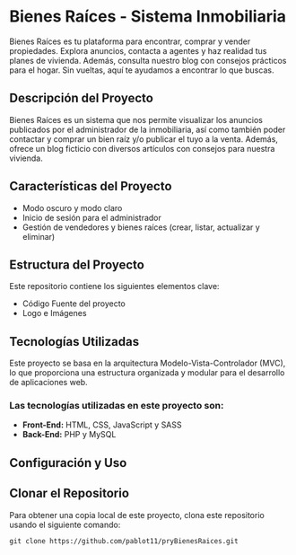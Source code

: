 # Bienes Raíces - Sistema Inmobiliaria
Bienes Raíces es tu plataforma para encontrar, comprar y vender propiedades. Explora anuncios, contacta a agentes y haz realidad tus planes de vivienda. Además, consulta nuestro blog con consejos prácticos para el hogar. Sin vueltas, aquí te ayudamos a encontrar lo que buscas.

## Descripción del Proyecto
Bienes Raíces es un sistema que nos permite visualizar los anuncios publicados por el administrador de la inmobiliaria, así como también poder contactar y comprar un bien raíz y/o publicar el tuyo a la venta. Además, ofrece un blog ficticio con diversos artículos con consejos para nuestra vivienda.

## Características del Proyecto
- Modo oscuro y modo claro
- Inicio de sesión para el administrador
- Gestión de vendedores y bienes raíces (crear, listar, actualizar y eliminar)

## Estructura del Proyecto
Este repositorio contiene los siguientes elementos clave:
- Código Fuente del proyecto
- Logo e Imágenes

## Tecnologías Utilizadas
Este proyecto se basa en la arquitectura Modelo-Vista-Controlador (MVC), lo que proporciona una estructura organizada y modular para el desarrollo de aplicaciones web.
### **Las tecnologías utilizadas en este proyecto son:**

- **Front-End:** HTML, CSS, JavaScript y SASS
- **Back-End:** PHP y MySQL

  
## Configuración y Uso

## Clonar el Repositorio
Para obtener una copia local de este proyecto, clona este repositorio usando el siguiente comando:

`git clone https://github.com/pablot11/pryBienesRaices.git`
